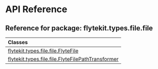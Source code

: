 # API Reference

## Reference for package: flytekit.types.file.file

| Classes  |
| :------------- |
| [flytekit.types.file.file.FlyteFile](flytekit_types_file_file_flytefile) |
| [flytekit.types.file.file.FlyteFilePathTransformer](flytekit_types_file_file_flytefilepathtransformer) |
